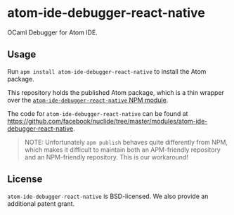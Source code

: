 # atom-ide-debugger-react-native

OCaml Debugger for Atom IDE.

## Usage

Run `apm install atom-ide-debugger-react-native` to install the Atom package.

This repository holds the published Atom package, which is a thin wrapper over the [`atom-ide-debugger-react-native` NPM module](https://www.npmjs.com/package/atom-ide-debugger-react-native).

The code for `atom-ide-debugger-react-native` can be found at https://github.com/facebook/nuclide/tree/master/modules/atom-ide-debugger-react-native.

> NOTE: Unfortunately `apm publish` behaves quite differently from NPM, which makes it difficult to maintain both an APM-friendly repository and an NPM-friendly repository. This is our workaround!

## License

`atom-ide-debugger-react-native` is BSD-licensed. We also provide an additional patent grant.
